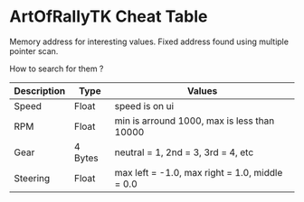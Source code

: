 # ArtOfRallyTK Cheat Table

Memory address for interesting values. Fixed address found using multiple pointer scan.

How to search for them ?

| Description | Type | Values |
|-|-|-|
| Speed    | Float   | speed is on ui |
| RPM      | Float   | min is arround 1000, max is less than 10000 |
| Gear     | 4 Bytes | neutral = 1, 2nd = 3, 3rd = 4, etc |
| Steering | Float   | max left = -1.0, max right = 1.0, middle = 0.0 |
